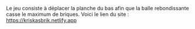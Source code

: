 Le jeu consiste à déplacer la planche du bas afin que la balle rebondissante casse le maximum de briques. Voici le lien du site : https://kriskasbrik.netlify.app
